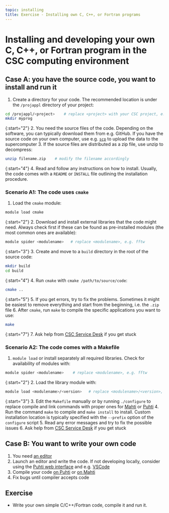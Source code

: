 ```yaml
---
topic: installing
title: Exercise - Installing own C, C++, or Fortran programs
---
```


# Installing and developing your own C, C++, or Fortran program in the CSC computing environment

## Case A: you have the source code, you want to install and run it

1. Create a directory for your code. The recommended location is under the `/projappl` directory of your project:

```bash
cd /projappl/<project>    # replace <project> with your CSC project, e.g. project_2001234
mkdir myprog
```

{:start="2"}
2. You need the source files of the code. Depending on the software, you can typically download them from e.g. GitHub. If you have the source code on your own computer, use e.g. [`scp`](https://docs.csc.fi/data/moving/scp/) to upload the data to the supercomputer
3. If the source files are distributed as a zip file, use unzip to decompress:

```bash
unzip filename.zip    # modify the filename accordingly
```

{:start="4"}
4. Read and follow any instructions on how to install. Usually, the code comes with a `README` or `INSTALL` file outlining the installation procedure.

### Scenario A1: The code uses `cmake`

1. Load the `cmake` module:

```bash
module load cmake
```

{:start="2"}
2. Download and install external libraries that the code might need. Always check first if these can be found as pre-installed modules (the most common ones are available):

```bash
module spider <modulename>   # replace <modulename>, e.g. fftw
```

{:start="3"}
3. Create and move to a `build` directory in the root of the source code:

```bash
mkdir build
cd build
```

{:start="4"}
4. Run `cmake` with `cmake /path/to/source/code`:

```bash
cmake ..
```

{:start="5"}
5. If you get errors, try to fix the problems. Sometimes it might be easiest to remove everything and start from the beginning, i.e. the `.zip` file
6. After `cmake`, run `make` to compile the specific applications you want to use:

```bash
make
```

{:start="7"}
7. Ask help from [CSC Service Desk](https://docs.csc.fi/support/contact/) if you get stuck

### Scenario A2: The code comes with a Makefile

1. `module load` or install separately all required libraries. Check for availability of modules with:

```bash
module spider <modulename>    # replace <modulename>, e.g. fftw
```

{:start="2"}
2. Load the library module with:

```bash
module load <modulename>/<version>   # replace <modulename>/<version>, e.g. fftw/3.3.10-mpi
```

{:start="3"}
3. Edit the `Makefile` manually or by running `./configure` to replace compile and link commands with proper ones for [Mahti](https://docs.csc.fi/computing/compiling-mahti/) or [Puhti](https://docs.csc.fi/computing/compiling-puhti/)
4. Run the command `make` to compile and `make install` to install. Custom installation location is typically specified with the `--prefix` option of the `configure` script
5. Read any error messages and try to fix the possible issues
6. Ask help from [CSC Service Desk](https://docs.csc.fi/support/contact/) if you get stuck

## Case B: You want to write your own code

1. You need [an editor](https://docs.csc.fi/support/tutorials/env-guide/text-and-image-processing/)
2. Launch an editor and write the code. If not developing locally, consider using the [Puhti web interface](https://www.puhti.csc.fi) and e.g. [VSCode](https://docs.csc.fi/computing/webinterface/vscode/)
3. Compile your code [on Puhti](https://docs.csc.fi/computing/compiling-puhti/) or [on Mahti](https://docs.csc.fi/computing/compiling-mahti/)
4. Fix bugs until compiler accepts code

## Exercise

- Write your own simple C/C++/Fortran code, compile it and run it.
